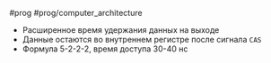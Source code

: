 #prog #prog/computer_architecture

- Расширенное время удержания данных на выходе
- Данные остаются во внутреннем регистре после сигнала `CAS`
- Формула 5-2-2-2, время доступа 30-40 нс
